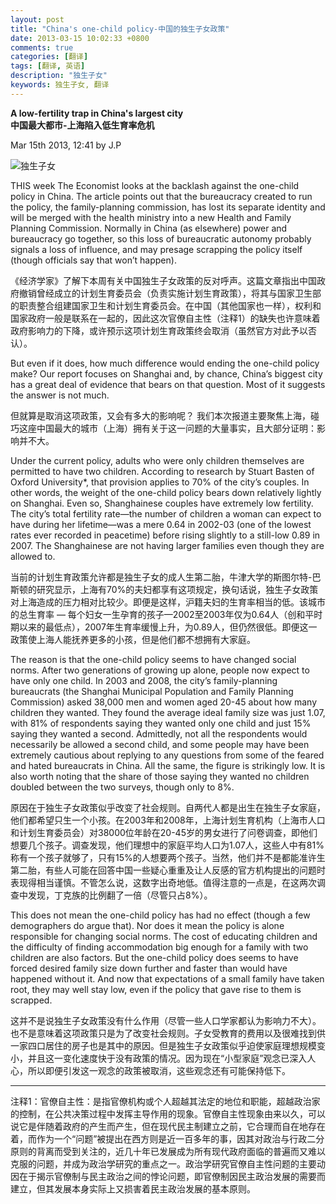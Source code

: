 ```yaml
---
layout: post
title: "China's one-child policy-中国的独生子女政策"
date: 2013-03-15 10:02:33 +0800
comments: true
categories: [翻译]
tags: [翻译, 英语]
description: "独生子女" 
keywords: 独生子女, 翻译
---
```


**A low-fertility trap in China's largest city**  
**中国最大都市-上海陷入低生育率危机**

Mar 15th 2013, 12:41 by J.P

![独生子女](http://images.qianlong.com/mmsource/imghylanda/20130311/29/14978900502636975149.jpg)

<!--more-->

THIS week The Economist looks at the backlash against the one-child policy in China. The article points out that the bureaucracy created to run the policy, the family-planning commission, has lost its separate identity and will be merged with the health ministry into a new Health and Family Planning Commission. Normally in China (as elsewhere) power and bureaucracy go together, so this loss of bureaucratic autonomy probably signals a loss of influence, and may presage scrapping the policy itself (though officials say that won’t happen). 

《经济学家》了解下本周有关中国独生子女政策的反对呼声。这篇文章指出中国政府撤销曾经成立的计划生育委员会（负责实施计划生育政策），将其与国家卫生部的职责整合组建国家卫生和计划生育委员会。在中国（其他国家也一样），权利和国家政府一般是联系在一起的，因此这次官僚自主性（注释1）的缺失也许意味着政府影响力的下降，或许预示这项计划生育政策终会取消（虽然官方对此予以否认）。

But even if it does, how much difference would ending the one-child policy make? Our report focuses on Shanghai and, by chance, China’s biggest city has a great deal of evidence that bears on that question. Most of it suggests the answer is not much. 

但就算是取消这项政策，又会有多大的影响呢？ 我们本次报道主要聚焦上海，碰巧这座中国最大的城市（上海）拥有关于这一问题的大量事实，且大部分证明：影响并不大。

Under the current policy, adults who were only children themselves are permitted to have two children. According to research by Stuart Basten of Oxford University*, that provision applies to 70% of the city’s couples. In other words, the weight of the one-child policy bears down relatively lightly on Shanghai. Even so, Shanghainese couples have extremely low fertility. The city’s total fertility rate—the number of children a woman can expect to have during her lifetime—was a mere 0.64 in 2002-03 (one of the lowest rates ever recorded in peacetime) before rising slightly to a still-low 0.89 in 2007. The Shanghainese are not having larger families even though they are allowed to. 

当前的计划生育政策允许都是独生子女的成人生第二胎，牛津大学的斯图尔特-巴斯顿的研究显示，上海有70%的夫妇都享有这项规定，换句话说，独生子女政策对上海造成的压力相对比较少。即便是这样，沪籍夫妇的生育率相当的低。该城市的总生育率 — 每个妇女一生孕育的孩子—2002至2003年仅为0.64人（创和平时期以来的最低点），2007年生育率缓慢上升，为0.89人，但仍然很低。即便这一政策使上海人能抚养更多的小孩，但是他们都不想拥有大家庭。

The reason is that the one-child policy seems to have changed social norms. After two generations of growing up alone, people now expect to have only one child. In 2003 and 2008, the city’s family-planning bureaucrats (the Shanghai Municipal Population and Family Planning Commission) asked 38,000 men and women aged 20-45 about how many children they wanted. They found the average ideal family size was just 1.07, with 81% of respondents saying they wanted only one child and just 15% saying they wanted a second. Admittedly, not all the respondents would necessarily be allowed a second child, and some people may have been extremely cautious about replying to any questions from some of the feared and hated bureaucrats in China. All the same, the figure is strikingly low. It is also worth noting that the share of those saying they wanted no children doubled between the two surveys, though only to 8%.

原因在于独生子女政策似乎改变了社会规则。自两代人都是出生在独生子女家庭，他们都希望只生一个小孩。在2003年和2008年，上海计划生育机构（上海市人口和计划生育委员会）对38000位年龄在20-45岁的男女进行了问卷调查，即他们想要几个孩子。调查发现，他们理想中的家庭平均人口为1.07人，这些人中有81%称有一个孩子就够了，只有15%的人想要两个孩子。当然，他们并不是都能准许生第二胎，有些人可能在回答中国一些疑心重重及让人反感的官方机构提出的问题时表现得相当谨慎。不管怎么说，这数字出奇地低。值得注意的一点是，在这两次调查中发现，丁克族的比例翻了一倍（尽管只占8%）。  

This does not mean the one-child policy has had no effect (though a few demographers do argue that). Nor does it mean the policy is alone responsible for changing social norms. The cost of educating children and the difficulty of finding accommodation big enough for a family with two children are also factors. But the one-child policy does seems to have forced desired family size down further and faster than would have happened without it. And now that expectations of a small family have taken root, they may well stay low, even if the policy that gave rise to them is scrapped. 

这并不是说独生子女政策没有什么作用（尽管一些人口学家都认为影响力不大）。也不是意味着这项政策只是为了改变社会规则。子女受教育的费用以及很难找到供一家四口居住的房子也是其中的原因。但是独生子女政策似乎迫使家庭理想规模变小，并且这一变化速度快于没有政策的情况。因为现在“小型家庭”观念已深入人心，所以即便引发这一观念的政策被取消，这些观念还有可能保持低下。

---
注释1：官僚自主性：是指官僚机构或个人超越其法定的地位和职能，超越政治家的控制，在公共决策过程中发挥主导作用的现象。官僚自主性现象由来以久，可以说它是伴随着政府的产生而产生，但在现代民主制建立之前，它合理而自在地存在着，而作为一个“问题”被提出在西方则是近一百多年的事，因其对政治与行政二分原则的背离而受到关注的，近几十年已发展成为所有现代政府面临的普遍而又难以克服的问题，并成为政治学研究的重点之一。政治学研究官僚自主性问题的主要动因在于揭示官僚制与民主政治之间的悖论问题，即官僚制因民主政治发展的需要而建立，但其发展本身实际上又损害着民主政治发展的基本原则。